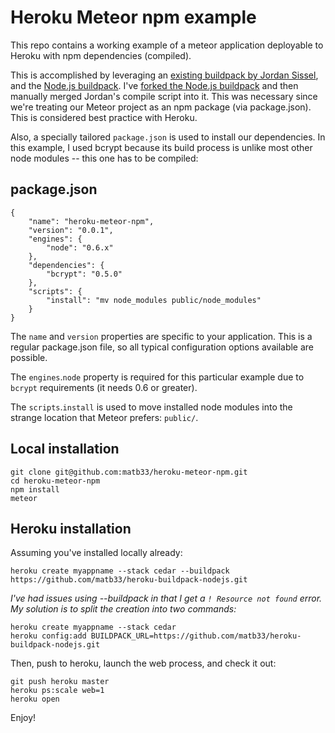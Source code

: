 # Heroku Meteor npm example

This repo contains a working example of a meteor application deployable to Heroku with npm dependencies (compiled).

This is accomplished by leveraging an [existing buildpack by Jordan Sissel](https://github.com/jordansissel/heroku-buildpack-meteor), and the [Node.js buildpack](https://github.com/heroku/heroku-buildpack-nodejs). I've [forked the Node.js buildpack](https://github.com/matb33/heroku-buildpack-nodejs) and then manually merged Jordan's compile script into it. This was necessary since we're treating our Meteor project as an npm package (via package.json). This is considered best practice with Heroku.

Also, a specially tailored `package.json` is used to install our dependencies. In this example, I used bcrypt because its build process is unlike most other node modules -- this one has to be compiled:

## package.json

```
{
	"name": "heroku-meteor-npm",
	"version": "0.0.1",
	"engines": {
		"node": "0.6.x"
	},
	"dependencies": {
		"bcrypt": "0.5.0"
	},
	"scripts": {
		"install": "mv node_modules public/node_modules"
	}
}
```

The `name` and `version` properties are specific to your application. This is a regular package.json file, so all typical configuration options available are possible.

The `engines`.`node` property is required for this particular example due to `bcrypt` requirements (it needs 0.6 or greater).

The `scripts`.`install` is used to move installed node modules into the strange location that Meteor prefers: `public/`.

## Local installation

```
git clone git@github.com:matb33/heroku-meteor-npm.git
cd heroku-meteor-npm
npm install
meteor
```

## Heroku installation

Assuming you've installed locally already:

```
heroku create myappname --stack cedar --buildpack https://github.com/matb33/heroku-buildpack-nodejs.git
```

*I've had issues using --buildpack in that I get a `! Resource not found` error. My solution is to split the creation into two commands:*

```
heroku create myappname --stack cedar
heroku config:add BUILDPACK_URL=https://github.com/matb33/heroku-buildpack-nodejs.git
```

Then, push to heroku, launch the web process, and check it out:

```
git push heroku master
heroku ps:scale web=1
heroku open
```

Enjoy!